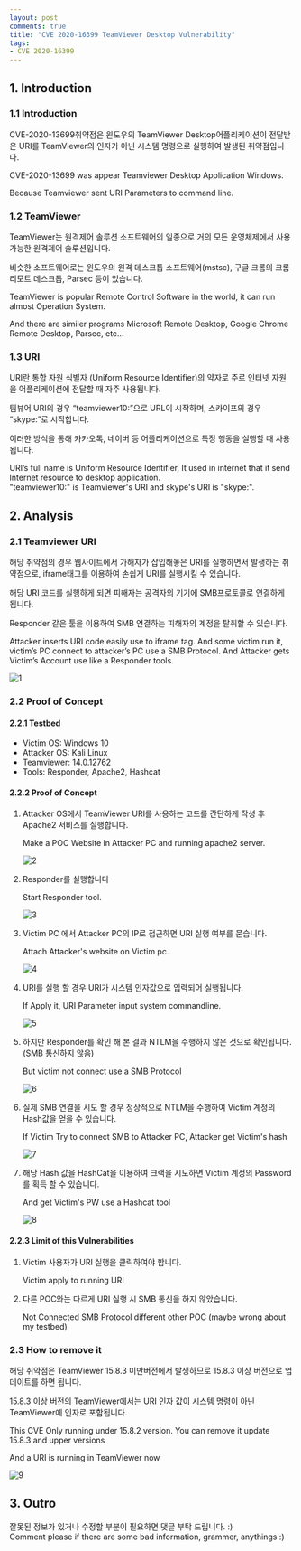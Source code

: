 ```yaml
---
layout: post
comments: true
title: "CVE 2020-16399 TeamViewer Desktop Vulnerability"
tags:
- CVE 2020-16399
---
```


##  1. Introduction

###  1.1 Introduction

CVE-2020-13699취약점은 윈도우의 TeamViewer Desktop어플리케이션이 전달받은 URI를 TeamViewer의 인자가 아닌 시스템 명령으로 실행하여 발생된 취약점입니다.  

CVE-2020-13699 was appear Teamviewer Desktop Application Windows.  

Because Teamviewer sent URI Parameters to command line.  

###  1.2 TeamViewer

TeamViewer는 원격제어 솔루션 소프트웨어의 일종으로 거의 모든 운영체제에서 사용 가능한 원격제어 솔루션입니다.  

비슷한 소프트웨어로는 윈도우의 원격 데스크톱 소프트웨어(mstsc), 구글 크롬의 크롬 리모트 데스크톱, Parsec 등이 있습니다.  

TeamViewer is popular Remote Control Software in the world, it can run almost Operation System.  

And there are similer programs Microsoft Remote Desktop, Google Chrome Remote Desktop, Parsec, etc...  

###  1.3 URI

URI란 통합 자원 식별자 (Uniform Resource Identifier)의 약자로 주로 인터넷 자원을 어플리케이션에 전달할 때 자주 사용됩니다.  

팀뷰어 URI의 경우 “teamviewer10:”으로 URL이 시작하며, 스카이프의 경우 “skype:”로 시작합니다.  

이러한 방식을 통해 카카오톡, 네이버 등 어플리케이션으로 특정 행동을 실행할 때 사용됩니다.  

URI’s full name is Uniform Resource Identifier, It used in internet that it send Internet resource to desktop application.  
"teamviewer10:" is Teamviewer's URI and skype's URI is "skype:".  

##  2. Analysis

###  2.1 Teamviewer URI

해당 취약점의 경우 웹사이트에서 가해자가 삽입해놓은 URI를 실행하면서 발생하는 취약점으로, iframe태그를 이용하여 손쉽게 URI를 실행시킬 수 있습니다.  

해당 URI 코드를 실행하게 되면 피해자는 공격자의 기기에 SMB프로토콜로 연결하게 됩니다.  

Responder 같은 툴을 이용하여 SMB 연결하는 피해자의 계정을 탈취할 수 있습니다.  

Attacker inserts URI code easily use to iframe tag. And some victim run it, victim’s PC connect to attacker’s PC use a SMB Protocol. And Attacker gets Victim’s Account use like a Responder tools.  

![1](https://holiam.kr\postimage\2021-04-18-cve202016399\1.png)



### 2.2 Proof of Concept

#### 2.2.1 Testbed

- Victim OS: Windows 10
- Attacker OS: Kali Linux
- Teamviewer: 14.0.12762
- Tools: Responder, Apache2, Hashcat



#### 2.2.2 Proof of Concept

1. Attacker OS에서 TeamViewer URI를 사용하는 코드를 간단하게 작성 후 Apache2 서비스를 실행합니다.  

   Make a POC Website in Attacker PC and running apache2 server.  

   ![2](https://holiam.kr\postimage\2021-04-18-cve202016399\2.png)
   

2. Responder를 실행합니다  

   Start Responder tool.  

   ![3](https://holiam.kr\postimage\2021-04-18-cve202016399\3.png)
   

3. Victim PC 에서 Attacker PC의 IP로 접근하면 URI 실행 여부를 묻습니다.  

   Attach Attacker's website on Victim pc.  

   ![4](https://holiam.kr\postimage\2021-04-18-cve202016399\4.png)

   

4. URI를 실행 할 경우 URI가 시스템 인자값으로 입력되어 실행됩니다.  

   If Apply it, URI Parameter input system commandline.  

   ![5](https://holiam.kr\postimage\2021-04-18-cve202016399\5.png)

   

5. 하지만 Responder를 확인 해 본 결과 NTLM을 수행하지 않은 것으로 확인됩니다.(SMB 통신하지 않음)  

   But victim not connect use a SMB Protocol  

   ![6](https://holiam.kr\postimage\2021-04-18-cve202016399\6.png)

   

6. 실제 SMB 연결을 시도 할 경우 정상적으로 NTLM을 수행하여 Victim 계정의 Hash값을 얻을 수 있습니다.  

   If Victim Try to connect SMB to Attacker PC, Attacker get Victim's hash  

   ![7](https://holiam.kr\postimage\2021-04-18-cve202016399\7.png)

   

7. 해당 Hash 값을 HashCat을 이용하여 크랙을 시도하면 Victim 계정의 Password를 획득 할 수 있습니다.  

   And get Victim's PW use a Hashcat tool  

   ![8](https://holiam.kr\postimage\2021-04-18-cve202016399\8.png)  

   

#### 2.2.3 Limit of this Vulnerabilities

1. Victim 사용자가 URI 실행을 클릭하여야 합니다.  

   Victim apply to running URI  

2. 다른 POC와는 다르게 URI 실행 시 SMB 통신을 하지 않았습니다.  

   Not Connected SMB Protocol different other POC (maybe wrong about my testbed)  

   

### 2.3 How to remove it

해당 취약점은 TeamViewer 15.8.3 미만버전에서 발생하므로 15.8.3 이상 버전으로 업데이트를 하면 됩니다.

15.8.3 이상 버전의 TeamViewer에서는 URI 인자 값이 시스템 명령이 아닌 TeamViewer에 인자로 포함됩니다.

This CVE Only running under 15.8.2 version. You can remove it update 15.8.3 and upper versions  

And a URI is running in TeamViewer now  

![9](https://holiam.kr\postimage\2021-04-18-cve202016399\9.png)



## 3. Outro

잘못된 정보가 있거나 수정할 부분이 필요하면 댓글 부탁 드립니다. :)  
Comment please if there are some bad information, grammer, anythings :)